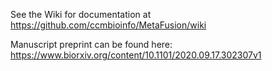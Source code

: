 See the Wiki for documentation at https://github.com/ccmbioinfo/MetaFusion/wiki

Manuscript preprint can be found here: https://www.biorxiv.org/content/10.1101/2020.09.17.302307v1


